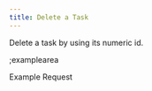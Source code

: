 ```yaml
---
title: Delete a Task
---
```


Delete a task by using its numeric id.

;examplearea

Example Request

<RequestExample url="https://mapi.storyblok.com/v1/spaces/606/tasks/124" httpMethod="DELETE"></RequestExample>